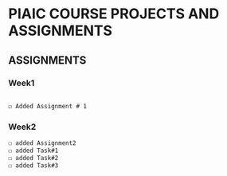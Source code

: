 # PIAIC COURSE PROJECTS AND ASSIGNMENTS
## **ASSIGNMENTS**
### **Week1**
```diff

☑️ Added Assignment # 1
```
### **Week2**
```diff
☐ added Assignment2
☐ added Task#1
☐ added Task#2
☐ added Task#3
```
